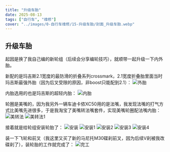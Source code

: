 ```yaml
---
title: "升级车胎"  
date: 2025-08-13  
tags: ["自行车", "维修"]  
cover: "../images/0-自行车维修/15-升级车胎/封面_升级车胎.webp"
---
```

## 升级车胎
起因是换了我自己编的新轮组（后续会分享编轮技巧），就顺带一起升级一下内外胎。

新配的是玛吉斯2.1宽度的最防滑的折叠系列crossmark，2.1宽度折叠胎里面当时玛吉斯最强外胎（因为后叉受限的原因，非boost只能配到2.1）：
![外胎](../images/0-维修自行车/15-升级车胎/外胎.webp)

内胎选用的也是玛吉斯的超轻内胎：
![内胎](../images/0-维修自行车/15-升级车胎/内胎.webp)

轮圈是美嘴的，因为我另外一辆车迪卡侬XC50用的是法嘴，我发现法嘴的打气方式比美嘴先进很多，于是我淘宝了美嘴转法嘴套件，实现美嘴轮圈配法嘴内胎：
![美转法](../images/0-维修自行车/15-升级车胎/美转法.webp)
![美转法1](../images/0-维修自行车/15-升级车胎/美转法1.webp)

接着就是给轮组安装轮胎了：
![安装](../images/0-维修自行车/15-升级车胎/安装.webp)
![安装1](../images/0-维修自行车/15-升级车胎/安装1.webp)
![安装2](../images/0-维修自行车/15-升级车胎/安装2.webp)
![安装3](../images/0-维修自行车/15-升级车胎/安装3.webp)
![安装4](../images/0-维修自行车/15-升级车胎/安装4.jpg)

装一下飞轮和前叉（我这里又买了新的马尼托M30碟刹前叉，因为后续V刹被我改碟刹了），装轮胎的工作就完成了：
![完工](../images/0-维修自行车/15-升级车胎/完工.webp)